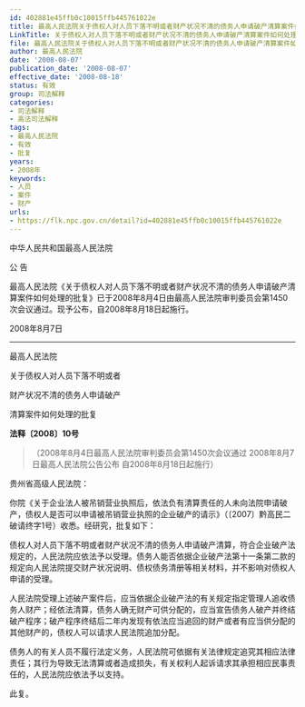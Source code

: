 ```yaml
---
id: 402881e45ffb0c10015ffb445761022e
title: 最高人民法院关于债权人对人员下落不明或者财产状况不清的债务人申请破产清算案件如何处理的批复
LinkTitle: 关于债权人对人员下落不明或者财产状况不清的债务人申请破产清算案件如何处理的批复（2008）
file: 最高人民法院关于债权人对人员下落不明或者财产状况不清的债务人申请破产清算案件如何处理的批复_20080807_402881e45ffb0c10015ffb445761022e.docx
author: 最高人民法院
date: '2008-08-07'
publication_date: '2008-08-07'
effective_date: '2008-08-18'
status: 有效
group: 司法解释
categories:
- 司法解释
- 高法司法解释
tags:
- 最高人民法院
- 有效
- 批复
years:
- 2008年
keywords:
- 人员
- 案件
- 财产
urls:
- https://flk.npc.gov.cn/detail?id=402881e45ffb0c10015ffb445761022e
---
```


中华人民共和国最高人民法院

公 告

最高人民法院《关于债权人对人员下落不明或者财产状况不清的债务人申请破产清算案件如何处理的批复》已于2008年8月4日由最高人民法院审判委员会第1450次会议通过。现予公布，自2008年8月18日起施行。

2008年8月7日

---

最高人民法院

关于债权人对人员下落不明或者

财产状况不清的债务人申请破产

清算案件如何处理的批复

**法释〔2008〕10号**

> （2008年8月4日最高人民法院审判委员会第1450次会议通过 2008年8月7日最高人民法院公告公布 自2008年8月18日起施行）

贵州省高级人民法院：

你院《关于企业法人被吊销营业执照后，依法负有清算责任的人未向法院申请破产，债权人是否可以申请被吊销营业执照的企业破产的请示》（〔2007〕黔高民二破请终字1号）收悉。经研究，批复如下：

债权人对人员下落不明或者财产状况不清的债务人申请破产清算，符合企业破产法规定的，人民法院应依法予以受理。债务人能否依据企业破产法第十一条第二款的规定向人民法院提交财产状况说明、债权债务清册等相关材料，并不影响对债权人申请的受理。

人民法院受理上述破产案件后，应当依据企业破产法的有关规定指定管理人追收债务人财产；经依法清算，债务人确无财产可供分配的，应当宣告债务人破产并终结破产程序；破产程序终结后二年内发现有依法应当追回的财产或者有应当供分配的其他财产的，债权人可以请求人民法院追加分配。

债务人的有关人员不履行法定义务，人民法院可依据有关法律规定追究其相应法律责任；其行为导致无法清算或者造成损失，有关权利人起诉请求其承担相应民事责任的，人民法院应依法予以支持。

此复。
